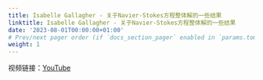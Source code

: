 ```yaml
---
title: Isabelle Gallagher - 关于Navier-Stokes方程整体解的一些结果
linktitle: Isabelle Gallagher - 关于Navier-Stokes方程整体解的一些结果
date: '2023-08-01T00:00:00+01:00'
# Prev/next pager order (if `docs_section_pager` enabled in `params.toml`)
weight: 1
---
```


视频链接：[YouTube](https://youtu.be/27nyEX8I5dw)